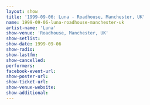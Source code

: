 ```yaml
---
layout: show
title: '1999-09-06: Luna - Roadhouse, Manchester, UK'
name: 1999-09-06-luna-roadhouse-manchester-uk
artist-name: 'Luna'
show-venue: 'Roadhouse, Manchester, UK'
show-setlist: 
show-date: 1999-09-06
show-radio: 
show-lastfm: 
show-cancelled: 
performers: 
facebook-event-url: 
show-poster-url: 
show-ticket-url: 
show-venue-website: 
show-additional: 
---
```


